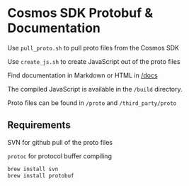 # Cosmos SDK Protobuf & Documentation

Use `pull_proto.sh` to pull proto files from the Cosmos SDK

Use `create_js.sh` to create JavaScript out of the proto files

Find documentation in Markdown or HTML in [/docs](./docs)

The compiled JavaScript is available in the `/build` directory.

Proto files can be found in `/proto` and `/third_party/proto`

## Requirements

SVN for github pull of the proto files

`protoc` for protocol buffer compiling

```bash
brew install svn
brew install protobuf
```